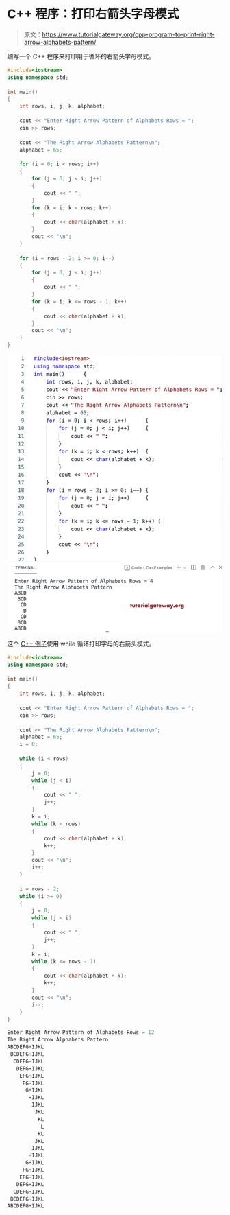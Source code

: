 # C++ 程序：打印右箭头字母模式

> 原文：<https://www.tutorialgateway.org/cpp-program-to-print-right-arrow-alphabets-pattern/>

编写一个 C++ 程序来打印用于循环的右箭头字母模式。

```cpp
#include<iostream>
using namespace std;

int main()
{
	int rows, i, j, k, alphabet;

	cout << "Enter Right Arrow Pattern of Alphabets Rows = ";
	cin >> rows;

	cout << "The Right Arrow Alphabets Pattern\n";
	alphabet = 65;

	for (i = 0; i < rows; i++)
	{
		for (j = 0; j < i; j++)
		{
			cout << " ";
		}
		for (k = i; k < rows; k++)
		{
			cout << char(alphabet + k);
		}
		cout << "\n";
	}

	for (i = rows - 2; i >= 0; i--)
	{
		for (j = 0; j < i; j++)
		{
			cout << " ";
		}
		for (k = i; k <= rows - 1; k++)
		{
			cout << char(alphabet + k);
		}
		cout << "\n";
	}
}
```

![C++ Program to Print Right Arrow Alphabets Pattern](img/0a2112966f897888443080fc4f330867.png)

这个 [C++ 例子](https://www.tutorialgateway.org/cpp-programs/)使用 while 循环打印字母的右箭头模式。

```cpp
#include<iostream>
using namespace std;

int main()
{
	int rows, i, j, k, alphabet;

	cout << "Enter Right Arrow Pattern of Alphabets Rows = ";
	cin >> rows;

	cout << "The Right Arrow Alphabets Pattern\n";
	alphabet = 65;
	i = 0;

	while (i < rows)
	{
		j = 0;
		while (j < i)
		{
			cout << " ";
			j++;
		}
		k = i;
		while (k < rows)
		{
			cout << char(alphabet + k);
			k++;
		}
		cout << "\n";
		i++;
	}

	i = rows - 2;
	while (i >= 0)
	{
		j = 0;
		while (j < i)
		{
			cout << " ";
			j++;
		}
		k = i;
		while (k <= rows - 1)
		{
			cout << char(alphabet + k);
			k++;
		}
		cout << "\n";
		i--;
	}
}
```

```cpp
Enter Right Arrow Pattern of Alphabets Rows = 12
The Right Arrow Alphabets Pattern
ABCDEFGHIJKL
 BCDEFGHIJKL
  CDEFGHIJKL
   DEFGHIJKL
    EFGHIJKL
     FGHIJKL
      GHIJKL
       HIJKL
        IJKL
         JKL
          KL
           L
          KL
         JKL
        IJKL
       HIJKL
      GHIJKL
     FGHIJKL
    EFGHIJKL
   DEFGHIJKL
  CDEFGHIJKL
 BCDEFGHIJKL
ABCDEFGHIJKL
```